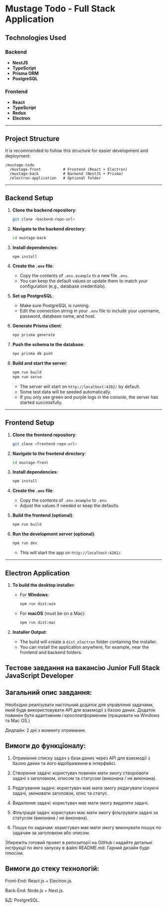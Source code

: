 # Mustage Todo - Full Stack Application

## Technologies Used

### Backend

- **NestJS**
- **TypeScript**
- **Prisma ORM**
- **PostgreSQL**

### Frontend

- **React**
- **TypeScript**
- **Redux**
- **Electron**

---

## Project Structure

It is recommended to follow this structure for easier development and deployment:

```
/mustage-todo
  /mustage-front          # Frontend (React + Electron)
  /mustage-back           # Backend (NestJS + Prisma)
  /electron-application   # Optional folder
```

---

## Backend Setup

1. **Clone the backend repository**:

   ```bash
   git clone <backend-repo-url>
   ```

2. **Navigate to the backend directory**:

   ```bash
   cd mustage-back
   ```

3. **Install dependencies**:

   ```bash
   npm install
   ```

4. **Create the `.env` file**:

   - Copy the contents of `.env.example` to a new file `.env`.
   - You can keep the default values or update them to match your configuration (e.g., database
     credentials).

5. **Set up PostgreSQL**:

   - Make sure PostgreSQL is running.
   - Edit the connection string in your `.env` file to include your username, password, database
     name, and host.

6. **Generate Prisma client**:

   ```bash
   npx prisma generate
   ```

7. **Push the schema to the database**:

   ```bash
   npx prisma db push
   ```

8. **Build and start the server**:

   ```bash
   npm run build
   npm run serve
   ```

   - The server will start on `http://localhost:4202/` by default.
   - Some test data will be seeded automatically.
   - If you only see green and purple logs in the console, the server has started successfully.

---

## Frontend Setup

1. **Clone the frontend repository**:

   ```bash
   git clone <frontend-repo-url>
   ```

2. **Navigate to the frontend directory**:

   ```bash
   cd mustage-front
   ```

3. **Install dependencies**:

   ```bash
   npm install
   ```

4. **Create the `.env` file**:

   - Copy the contents of `.env.example` to `.env`.
   - Adjust the values if needed or keep the defaults.

5. **Build the frontend (optional)**:

   ```bash
   npm run build
   ```

6. **Run the development server (optional)**:
   ```bash
   npm run dev
   ```
   - This will start the app on `http://localhost:4201/`.

---

## Electron Application

1. **To build the desktop installer**:

   - For **Windows**:

     ```bash
     npm run dist:win
     ```

   - For **macOS** (must be on a Mac):
     ```bash
     npm run dist:mac
     ```

2. **Installer Output**:
   - The build will create a `dist_electron` folder containing the installer.
   - You can install the application anywhere, for example, near the frontend and backend folders.

## **Тестове завдання на вакансію Junior Full Stack JavaScript Developer**

## **Загальний опис завдання:**

Необхідно реалізувати настільний додаток для управління задачами, який буде використовувати API для
взаємодії з базою даних. Додаток повинен бути адаптивним і кросплатформеним (працювати на Windows та
Mac OS.)

Дедлайн: 2 дні з моменту отримання.

## **Вимоги до функціоналу:**

1. Отримання списку задач з бази даних через API для взаємодії з базою даних та його відображення в
   інтерфейсі.

2. Створення задачі: користувач повинен мати змогу створювати задачі з заголовком, описом та
   статусом (виконана / не виконана).

3. Редагування задачі: користувач має мати змогу редагувати існуючі задачі, змінювати заголовок,
   опис та статус.

4. Видалення задачі: користувач має мати змогу видаляти задачі.

5. Фільтрація задач: користувач має мати змогу фільтрувати задачі за статусом (виконана / не
   виконана).

6. Пошук по задачам: користувач має мати змогу виконувати пошук по задачам за заголовком або описом.

Збережіть готовий проект в репозиторії на GitHub і надайте детальні інструкції по його запуску в
файлі README.md. Гарний дизайн буде плюсом.

## **Вимоги до стеку технологій:**

Front-End: React.js + Electron.js.

Back-End: Node.js + Nest.js.

БД: PostgreSQL.
